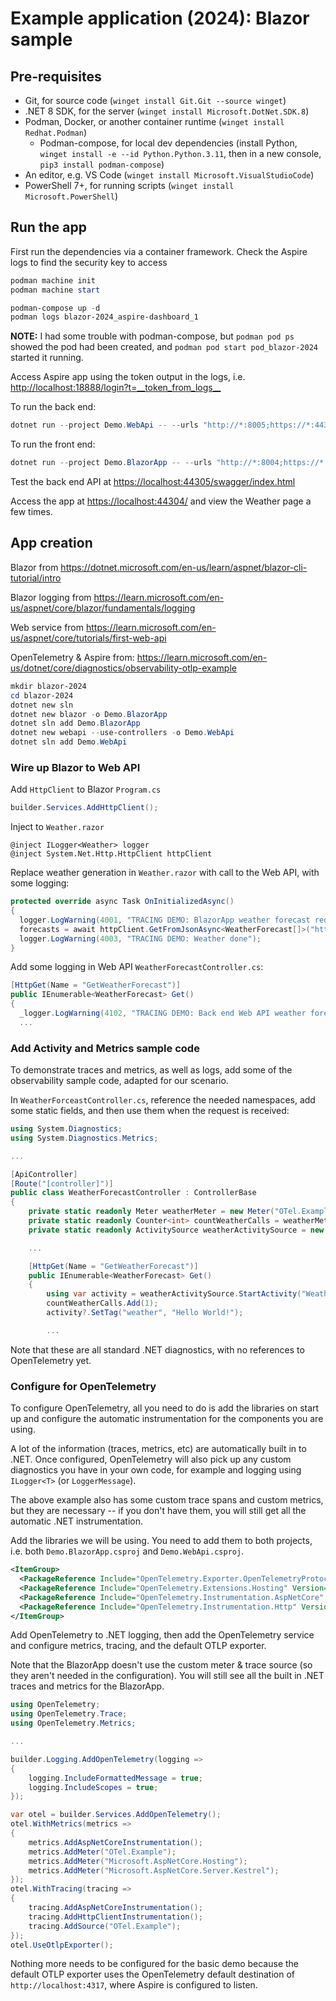 # Example application (2024): Blazor sample

## Pre-requisites

- Git, for source code (`winget install Git.Git --source winget`)
- .NET 8 SDK, for the server (`winget install Microsoft.DotNet.SDK.8`)
- Podman, Docker, or another container runtime (`winget install Redhat.Podman`)
  - Podman-compose, for local dev dependencies (install Python,
    `winget install -e --id Python.Python.3.11`, then in a new console,
    `pip3 install podman-compose`)
- An editor, e.g. VS Code (`winget install Microsoft.VisualStudioCode`)
- PowerShell 7+, for running scripts (`winget install Microsoft.PowerShell`)

## Run the app

First run the dependencies via a container framework. Check the Aspire logs to find the security key to access

```powershell
podman machine init
podman machine start

podman-compose up -d
podman logs blazor-2024_aspire-dashboard_1
```

**NOTE:** I had some trouble with podman-compose, but `podman pod ps` showed the pod had been created, and `podman pod start pod_blazor-2024` started it running.

Access Aspire app using the token output in the logs, i.e. <http://localhost:18888/login?t=__token_from_logs__>

To run the back end:

```powershell
dotnet run --project Demo.WebApi -- --urls "http://*:8005;https://*:44305/"
```

To run the front end:

```powershell
dotnet run --project Demo.BlazorApp -- --urls "http://*:8004;https://*:44304/"
```

Test the back end API at <https://localhost:44305/swagger/index.html>

Access the app at <https://localhost:44304/> and view the Weather page a few times.

## App creation

Blazor from <https://dotnet.microsoft.com/en-us/learn/aspnet/blazor-cli-tutorial/intro>

Blazor logging from <https://learn.microsoft.com/en-us/aspnet/core/blazor/fundamentals/logging>

Web service from <https://learn.microsoft.com/en-us/aspnet/core/tutorials/first-web-api>

OpenTelemetry & Aspire from: <https://learn.microsoft.com/en-us/dotnet/core/diagnostics/observability-otlp-example>

```powershell
mkdir blazor-2024
cd blazor-2024
dotnet new sln 
dotnet new blazor -o Demo.BlazorApp
dotnet sln add Demo.BlazorApp
dotnet new webapi --use-controllers -o Demo.WebApi
dotnet sln add Demo.WebApi
```

### Wire up Blazor to Web API

Add `HttpClient` to Blazor `Program.cs`

```csharp
builder.Services.AddHttpClient();
```

Inject to `Weather.razor`

```razor
@inject ILogger<Weather> logger
@inject System.Net.Http.HttpClient httpClient
```

Replace weather generation in `Weather.razor` with call to the Web API, with some logging:

```csharp
protected override async Task OnInitializedAsync()
{
  logger.LogWarning(4001, "TRACING DEMO: BlazorApp weather forecast request forwarded");
  forecasts = await httpClient.GetFromJsonAsync<WeatherForecast[]>("https://localhost:44305/WeatherForecast");
  logger.LogWarning(4003, "TRACING DEMO: Weather done");
}
```
Add some logging in Web API `WeatherForecastController.cs`:

```csharp
[HttpGet(Name = "GetWeatherForecast")]
public IEnumerable<WeatherForecast> Get()
{
  _logger.LogWarning(4102, "TRACING DEMO: Back end Web API weather forecast requested");
  ...
```

### Add Activity and Metrics sample code

To demonstrate traces and metrics, as well as logs, add some of the observability sample code, adapted for our scenario.

In `WeatherForceastController.cs`, reference the needed namespaces, add some static fields, and then use them when the request is received:

```csharp
using System.Diagnostics;
using System.Diagnostics.Metrics;

...

[ApiController]
[Route("[controller]")]
public class WeatherForecastController : ControllerBase
{
    private static readonly Meter weatherMeter = new Meter("OTel.Example", "1.0.0");
    private static readonly Counter<int> countWeatherCalls = weatherMeter.CreateCounter<int>("weather.count", description: "Counts the number of times weather was called");
    private static readonly ActivitySource weatherActivitySource = new ActivitySource("OTel.Example");

    ...

    [HttpGet(Name = "GetWeatherForecast")]
    public IEnumerable<WeatherForecast> Get()
    {
        using var activity = weatherActivitySource.StartActivity("WeatherActivity");
        countWeatherCalls.Add(1);
        activity?.SetTag("weather", "Hello World!");

        ...
```

Note that these are all standard .NET diagnostics, with no references to OpenTelemetry yet.

### Configure for OpenTelemetry

To configure OpenTelemetry, all you need to do is add the libraries on start up and configure the automatic instrumentation for the components you are using.

A lot of the information (traces, metrics, etc) are automatically built in to .NET. Once configured, OpenTelemetry will also pick up any custom diagnostics you have in your own code, for example and logging using `ILogger<T>` (or `LoggerMessage`).

The above example also has some custom trace spans and custom metrics, but they are necessary -- if you don't have them, you will still get all the automatic .NET instrumentation.

Add the libraries we will be using. You need to add them to both projects, i.e. both `Demo.BlazorApp.csproj` and `Demo.WebApi.csproj`.

```xml
<ItemGroup>
  <PackageReference Include="OpenTelemetry.Exporter.OpenTelemetryProtocol" Version="1.9.0" />
  <PackageReference Include="OpenTelemetry.Extensions.Hosting" Version="1.9.0" />
  <PackageReference Include="OpenTelemetry.Instrumentation.AspNetCore" Version="1.9.0" />
  <PackageReference Include="OpenTelemetry.Instrumentation.Http" Version="1.9.0" />
</ItemGroup>
```

Add OpenTelemetry to .NET logging, then add the OpenTelemetry service and configure metrics, tracing, and the default OTLP exporter.

Note that the BlazorApp doesn't use the custom meter & trace source (so they aren't needed in the configuration). You will still see all the built in .NET traces and metrics for the BlazorApp.

```csharp
using OpenTelemetry;
using OpenTelemetry.Trace;
using OpenTelemetry.Metrics;

...

builder.Logging.AddOpenTelemetry(logging =>
{
    logging.IncludeFormattedMessage = true;
    logging.IncludeScopes = true;
});

var otel = builder.Services.AddOpenTelemetry();
otel.WithMetrics(metrics =>
{
    metrics.AddAspNetCoreInstrumentation();
    metrics.AddMeter("OTel.Example");
    metrics.AddMeter("Microsoft.AspNetCore.Hosting");
    metrics.AddMeter("Microsoft.AspNetCore.Server.Kestrel");
});
otel.WithTracing(tracing =>
{
    tracing.AddAspNetCoreInstrumentation();
    tracing.AddHttpClientInstrumentation();
    tracing.AddSource("OTel.Example");
});
otel.UseOtlpExporter();
```

Nothing more needs to be configured for the basic demo because the default OTLP exporter uses the OpenTelemetry default destination of `http://localhost:4317`, where Aspire is configured to listen.
